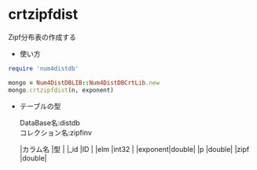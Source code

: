 crtzipfdist
===========
Zipf分布表の作成する

* 使い方

```ruby
require 'num4distdb'

mongo = Num4DistDBLIB::Num4DistDBCrtLib.new
mongo.crtzipfdist(n, exponent)
```

* テーブルの型

  DataBase名:distdb  
  コレクション名:zipfinv  

  |カラム名 |型    |
  |_id     |ID    |
  |elm     |int32 |
  |exponent|double|
  |p       |double|
  |zipf    |double|

